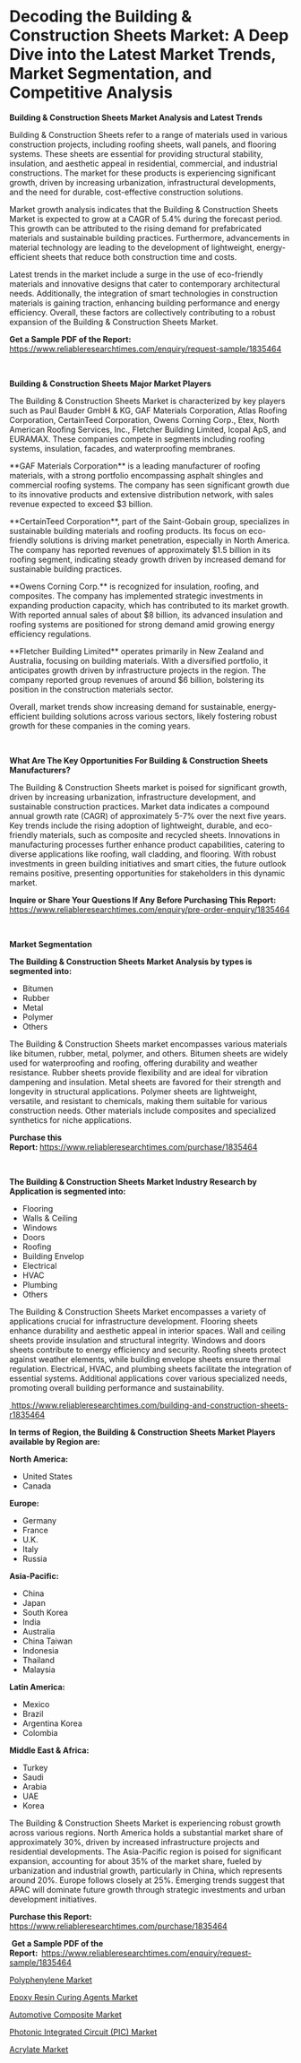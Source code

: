 <p><h1>Decoding the Building & Construction Sheets Market: A Deep Dive into the Latest Market Trends, Market Segmentation, and Competitive Analysis</h1></p><p><strong>Building & Construction Sheets Market Analysis and Latest Trends</strong></p>
<p><p>Building & Construction Sheets refer to a range of materials used in various construction projects, including roofing sheets, wall panels, and flooring systems. These sheets are essential for providing structural stability, insulation, and aesthetic appeal in residential, commercial, and industrial constructions. The market for these products is experiencing significant growth, driven by increasing urbanization, infrastructural developments, and the need for durable, cost-effective construction solutions.</p><p>Market growth analysis indicates that the Building & Construction Sheets Market is expected to grow at a CAGR of 5.4% during the forecast period. This growth can be attributed to the rising demand for prefabricated materials and sustainable building practices. Furthermore, advancements in material technology are leading to the development of lightweight, energy-efficient sheets that reduce both construction time and costs.</p><p>Latest trends in the market include a surge in the use of eco-friendly materials and innovative designs that cater to contemporary architectural needs. Additionally, the integration of smart technologies in construction materials is gaining traction, enhancing building performance and energy efficiency. Overall, these factors are collectively contributing to a robust expansion of the Building & Construction Sheets Market.</p></p>
<p><strong>Get a Sample PDF of the Report:&nbsp;</strong> <a href="https://www.reliableresearchtimes.com/enquiry/request-sample/1835464?utm_campaign=1598&utm_medium=2&utm_source=Github&utm_content=ia&utm_term=16102024&utm_id=building-construction-sheets">https://www.reliableresearchtimes.com/enquiry/request-sample/1835464</a></p>
<p>&nbsp;</p>
<p><strong>Building & Construction Sheets Major Market Players</strong></p>
<p><p>The Building & Construction Sheets Market is characterized by key players such as Paul Bauder GmbH & KG, GAF Materials Corporation, Atlas Roofing Corporation, CertainTeed Corporation, Owens Corning Corp., Etex, North American Roofing Services, Inc., Fletcher Building Limited, Icopal ApS, and EURAMAX. These companies compete in segments including roofing systems, insulation, facades, and waterproofing membranes.</p><p>**GAF Materials Corporation** is a leading manufacturer of roofing materials, with a strong portfolio encompassing asphalt shingles and commercial roofing systems. The company has seen significant growth due to its innovative products and extensive distribution network, with sales revenue expected to exceed $3 billion.</p><p>**CertainTeed Corporation**, part of the Saint-Gobain group, specializes in sustainable building materials and roofing products. Its focus on eco-friendly solutions is driving market penetration, especially in North America. The company has reported revenues of approximately $1.5 billion in its roofing segment, indicating steady growth driven by increased demand for sustainable building practices.</p><p>**Owens Corning Corp.** is recognized for insulation, roofing, and composites. The company has implemented strategic investments in expanding production capacity, which has contributed to its market growth. With reported annual sales of about $8 billion, its advanced insulation and roofing systems are positioned for strong demand amid growing energy efficiency regulations.</p><p>**Fletcher Building Limited** operates primarily in New Zealand and Australia, focusing on building materials. With a diversified portfolio, it anticipates growth driven by infrastructure projects in the region. The company reported group revenues of around $6 billion, bolstering its position in the construction materials sector.</p><p>Overall, market trends show increasing demand for sustainable, energy-efficient building solutions across various sectors, likely fostering robust growth for these companies in the coming years.</p></p>
<p>&nbsp;</p>
<p><strong>What Are The Key Opportunities For Building & Construction Sheets Manufacturers?</strong></p>
<p><p>The Building & Construction Sheets market is poised for significant growth, driven by increasing urbanization, infrastructure development, and sustainable construction practices. Market data indicates a compound annual growth rate (CAGR) of approximately 5-7% over the next five years. Key trends include the rising adoption of lightweight, durable, and eco-friendly materials, such as composite and recycled sheets. Innovations in manufacturing processes further enhance product capabilities, catering to diverse applications like roofing, wall cladding, and flooring. With robust investments in green building initiatives and smart cities, the future outlook remains positive, presenting opportunities for stakeholders in this dynamic market.</p></p>
<p><strong>Inquire or Share Your Questions If Any Before Purchasing This Report:</strong> <a href="https://www.reliableresearchtimes.com/enquiry/pre-order-enquiry/1835464?utm_campaign=1598&utm_medium=2&utm_source=Github&utm_content=ia&utm_term=16102024&utm_id=building-construction-sheets">https://www.reliableresearchtimes.com/enquiry/pre-order-enquiry/1835464</a></p>
<p>&nbsp;</p>
<p><strong>Market Segmentation</strong></p>
<p><strong>The Building & Construction Sheets Market Analysis by types is segmented into:</strong></p>
<p><ul><li>Bitumen</li><li>Rubber</li><li>Metal</li><li>Polymer</li><li>Others</li></ul></p>
<p><p>The Building & Construction Sheets market encompasses various materials like bitumen, rubber, metal, polymer, and others. Bitumen sheets are widely used for waterproofing and roofing, offering durability and weather resistance. Rubber sheets provide flexibility and are ideal for vibration dampening and insulation. Metal sheets are favored for their strength and longevity in structural applications. Polymer sheets are lightweight, versatile, and resistant to chemicals, making them suitable for various construction needs. Other materials include composites and specialized synthetics for niche applications.</p></p>
<p><strong>Purchase this Report:&nbsp;</strong><a href="https://www.reliableresearchtimes.com/purchase/1835464?utm_campaign=1598&utm_medium=2&utm_source=Github&utm_content=ia&utm_term=16102024&utm_id=building-construction-sheets">https://www.reliableresearchtimes.com/purchase/1835464</a></p>
<p>&nbsp;</p>
<p><strong>The Building & Construction Sheets Market Industry Research by Application is segmented into:</strong></p>
<p><ul><li>Flooring</li><li>Walls & Ceiling</li><li>Windows</li><li>Doors</li><li>Roofing</li><li>Building Envelop</li><li>Electrical</li><li>HVAC</li><li>Plumbing</li><li>Others</li></ul></p>
<p><p>The Building & Construction Sheets Market encompasses a variety of applications crucial for infrastructure development. Flooring sheets enhance durability and aesthetic appeal in interior spaces. Wall and ceiling sheets provide insulation and structural integrity. Windows and doors sheets contribute to energy efficiency and security. Roofing sheets protect against weather elements, while building envelope sheets ensure thermal regulation. Electrical, HVAC, and plumbing sheets facilitate the integration of essential systems. Additional applications cover various specialized needs, promoting overall building performance and sustainability.</p></p>
<p><a href="https://www.reliableresearchtimes.com/building-and-construction-sheets-r1835464?utm_campaign=1598&utm_medium=2&utm_source=Github&utm_content=ia&utm_term=16102024&utm_id=building-construction-sheets">&nbsp;https://www.reliableresearchtimes.com/building-and-construction-sheets-r1835464</a></p>
<p><strong>In terms of Region, the Building & Construction Sheets Market Players available by Region are:</strong></p>
<p>
    <p> <strong> North America: </strong>
        <ul>
            <li>United States</li>
            <li>Canada</li>
        </ul>
        </p> 
    <p> <strong> Europe: </strong>
        <ul>
            <li>Germany</li>
            <li>France</li>
            <li>U.K.</li>
            <li>Italy</li>
            <li>Russia</li>
        </ul>
        </p> 
    <p> <strong> Asia-Pacific: </strong>
        <ul>
            <li>China</li>
            <li>Japan</li>
            <li>South Korea</li>
            <li>India</li>
            <li>Australia</li>
            <li>China Taiwan</li>
            <li>Indonesia</li>
            <li>Thailand</li>
            <li>Malaysia</li>
        </ul>
        </p> 
    <p> <strong> Latin America: </strong>
        <ul>
            <li>Mexico</li>
            <li>Brazil</li>
            <li>Argentina Korea</li>
            <li>Colombia</li>
        </ul>
        </p> 
    <p> <strong> Middle East & Africa: </strong>
        <ul>
            <li>Turkey</li>
            <li>Saudi</li>
            <li>Arabia</li>
            <li>UAE</li>
            <li>Korea</li>
        </ul>
    </p>
    </p>
<p><p>The Building & Construction Sheets Market is experiencing robust growth across various regions. North America holds a substantial market share of approximately 30%, driven by increased infrastructure projects and residential developments. The Asia-Pacific region is poised for significant expansion, accounting for about 35% of the market share, fueled by urbanization and industrial growth, particularly in China, which represents around 20%. Europe follows closely at 25%. Emerging trends suggest that APAC will dominate future growth through strategic investments and urban development initiatives.</p></p>
<p><strong>Purchase this Report: </strong><a href="https://www.reliableresearchtimes.com/purchase/1835464?utm_campaign=1598&utm_medium=2&utm_source=Github&utm_content=ia&utm_term=16102024&utm_id=building-construction-sheets">https://www.reliableresearchtimes.com/purchase/1835464</a></p>
<p>&nbsp;<strong>Get a Sample PDF of the Report:&nbsp;&nbsp;</strong><a href="https://www.reliableresearchtimes.com/enquiry/request-sample/1835464?utm_campaign=1598&utm_medium=2&utm_source=Github&utm_content=ia&utm_term=16102024&utm_id=building-construction-sheets">https://www.reliableresearchtimes.com/enquiry/request-sample/1835464</a></p>
<p><strong></strong></p>
<p><p><a href="https://www.linkedin.com/pulse/strategic-market-insights-global-polyphenylene-2024-2031-yqerc?utm_campaign=1598&utm_medium=2&utm_source=Github&utm_content=ia&utm_term=16102024&utm_id=building-construction-sheets">Polyphenylene Market</a></p><p><a href="https://www.linkedin.com/pulse/global-epoxy-resin-curing-agents-market-share-growth-4jhwc?utm_campaign=1598&utm_medium=2&utm_source=Github&utm_content=ia&utm_term=16102024&utm_id=building-construction-sheets">Epoxy Resin Curing Agents Market</a></p><p><a href="https://www.linkedin.com/pulse/automotive-composite-market-revolution-size-share-emerging-trends-kploc?utm_campaign=1598&utm_medium=2&utm_source=Github&utm_content=ia&utm_term=16102024&utm_id=building-construction-sheets">Automotive Composite Market</a></p><p><a href="https://github.com/MarciaRunte/Market-Research-Report-List-1/blob/main/photonic-integrated-circuit-pic-market.md?utm_campaign=1598&utm_medium=2&utm_source=Github&utm_content=ia&utm_term=16102024&utm_id=building-construction-sheets">Photonic Integrated Circuit (PIC) Market</a></p><p><a href="https://www.linkedin.com/pulse/unlocking-growth-potential-strategic-analysis-acrylate-vjjqc?utm_campaign=1598&utm_medium=2&utm_source=Github&utm_content=ia&utm_term=16102024&utm_id=building-construction-sheets">Acrylate Market</a></p></p>